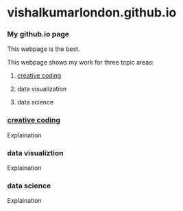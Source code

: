 # vishalkumarlondon.github.io

### My github.io page

This webpage is the best.

This webpage shows my work for three topic areas:

1. [creative coding](https://vishalkumarlondon.github.io/creative-coding/)

2. data visualization

3. data science

### [creative coding](https://vishalkumarlondon.github.io/creative-coding/)

Explaination

### data visualiztion

Explaination

### data science

Explaination

